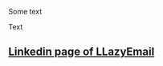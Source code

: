 <!-- Copy and paste the 
this text shouldn't be displayed

converted output. -->

Some text
<!-- Copy and paste the 
this text shouldn't be displayed

converted output. -->
Text
<!-- Copy and paste the 
this text shouldn't be displayed

converted output. -->
<!-- Copy and paste the 
this text shouldn't be displayed

converted output. -->


## [Linkedin page of LLazyEmail](https://www.linkedin.com/company/llazyemail/)
